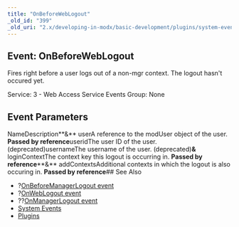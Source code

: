 ```yaml
---
title: "OnBeforeWebLogout"
_old_id: "399"
_old_uri: "2.x/developing-in-modx/basic-development/plugins/system-events/onbeforeweblogout"
---
```


## Event: OnBeforeWebLogout

Fires right before a user logs out of a non-mgr context. The logout hasn't occured yet.

Service: 3 - Web Access Service Events 
Group: None

## Event Parameters

NameDescription**&** userA reference to the modUser object of the user. **Passed by reference**useridThe user ID of the user. (deprecated)usernameThe username of the user. (deprecated)**&** loginContextThe context key this logout is occurring in. **Passed by reference****&** addContextsAdditional contexts in which the logout is also occuring in. **Passed by reference**## See Also

- ?[OnBeforeManagerLogout event](developing-in-modx/basic-development/plugins/system-events/onbeforemanagerlogout "OnBeforeManagerLogout")
- ?[OnWebLogout event](developing-in-modx/basic-development/plugins/system-events/onweblogout "OnWebLogout")
- ??[OnManagerLogout event](developing-in-modx/basic-development/plugins/system-events/onmanagerlogout "OnManagerLogout")
- [System Events](developing-in-modx/basic-development/plugins/system-events "System Events")
- [Plugins](developing-in-modx/basic-development/plugins "Plugins")